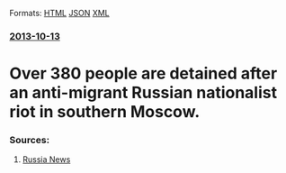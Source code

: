 
Formats: [HTML](/news/2013/10/13/over-380-people-are-detained-after-an-anti-migrant-russian-nationalist-riot-in-southern-moscow.html)  [JSON](/news/2013/10/13/over-380-people-are-detained-after-an-anti-migrant-russian-nationalist-riot-in-southern-moscow.json)  [XML](/news/2013/10/13/over-380-people-are-detained-after-an-anti-migrant-russian-nationalist-riot-in-southern-moscow.xml)  

### [2013-10-13](/news/2013/10/13/index.md)

##### 
# Over 380 people are detained after an anti-migrant Russian nationalist riot in southern Moscow. 




### Sources:

1. [Russia News](http://www.russianews.net/index.php/sid/217708636/scat/723971d98160d438)
